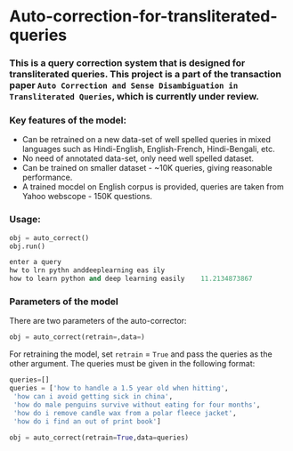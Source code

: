 # Auto-correction-for-transliterated-queries
### This is a query correction system that is designed for transliterated queries. This project is a part of the transaction paper `Auto Correction and Sense Disambiguation in Transliterated Queries`, which is currently under review.  
### Key features of the model:
  - Can be retrained on a new data-set of well spelled queries in mixed languages such as Hindi-English, English-French, Hindi-Bengali, etc.
  - No need of annotated data-set, only need well spelled dataset.
  - Can be trained on smaller dataset - ~10K queries, giving reasonable performance. 
  - A trained mocdel on English corpus is provided, queries are taken from Yahoo webscope - 150K questions. 
  
### Usage:
```python
obj = auto_correct()
obj.run()

enter a query
hw to lrn pythn anddeeplearning eas ily
how to learn python and deep learning easily    11.2134873867
```
### Parameters of the model
There are two parameters of the auto-corrector:
```python
obj = auto_correct(retrain=,data=)
```
For retraining the model, set `retrain` = `True` and pass the queries as the other argument. The queries must be given in the following format:
```python
queries=[]
queries = ['how to handle a 1.5 year old when hitting',
 'how can i avoid getting sick in china',
 'how do male penguins survive without eating for four months',
 'how do i remove candle wax from a polar fleece jacket',
 'how do i find an out of print book']

obj = auto_correct(retrain=True,data=queries)
```
